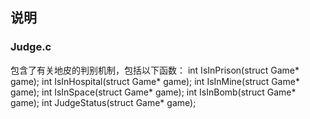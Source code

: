 ## 说明
### Judge.c
包含了有关地皮的判别机制，包括以下函数：
int IsInPrison(struct Game* game);
int IsInHospital(struct Game* game);
int IsInMine(struct Game* game);
int IsInSpace(struct Game* game);
int IsInBomb(struct Game* game);
int JudgeStatus(struct Game* game);
